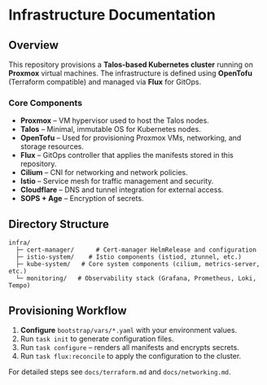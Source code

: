 # Infrastructure Documentation

## Overview
This repository provisions a **Talos‑based Kubernetes cluster** running on **Proxmox** virtual machines. The infrastructure is defined using **OpenTofu** (Terraform compatible) and managed via **Flux** for GitOps.

### Core Components
- **Proxmox** – VM hypervisor used to host the Talos nodes.
- **Talos** – Minimal, immutable OS for Kubernetes nodes.
- **OpenTofu** – Used for provisioning Proxmox VMs, networking, and storage resources.
- **Flux** – GitOps controller that applies the manifests stored in this repository.
- **Cilium** – CNI for networking and network policies.
- **Istio** – Service mesh for traffic management and security.
- **Cloudflare** – DNS and tunnel integration for external access.
- **SOPS + Age** – Encryption of secrets.

## Directory Structure
```
infra/
  ├─ cert‑manager/      # Cert‑manager HelmRelease and configuration
  ├─ istio-system/    # Istio components (istiod, ztunnel, etc.)
  ├─ kube‑system/   # Core system components (cilium, metrics‑server, etc.)
  └─ monitoring/   # Observability stack (Grafana, Prometheus, Loki, Tempo)
```

## Provisioning Workflow
1. **Configure** `bootstrap/vars/*.yaml` with your environment values.
2. Run `task init` to generate configuration files.
3. Run `task configure` – renders all manifests and encrypts secrets.
4. Run `task flux:reconcile` to apply the configuration to the cluster.

For detailed steps see `docs/terraform.md` and `docs/networking.md`.

